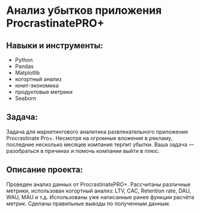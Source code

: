 # Анализ убытков приложения ProcrastinatePRO+

## Навыки и инструменты:

- Python
- Pandas
- Matplotlib
- когортный анализ
- юнит-экономика
- продуктовые метрики
- Seaborn

## Задача:
  
  Задача для маркетингового аналитика развлекательного приложения Procrastinate Pro+. Несмотря на огромные вложения в рекламу, последние несколько месяцев компания терпит убытки. Ваша задача — разобраться в причинах и помочь компании выйти в плюс.

## Описание проекта:

Проведен анализ данных от ProcrastinatePRO+.
Рассчитаны различные метрики, использован когортный анализ: LTV, CAC, Retention rate, DAU, WAU, MAU и т.д. Использованы уже написанные ранее функции расчёта метрик. Сделаны правильные выводы по полученным данным.
